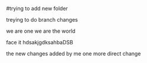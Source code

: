 #trying to add new folder

treying to do branch changes

we are one
we are the world

face it
hdsakjgdksahbaDSB

the new changes added by me
one more direct change
